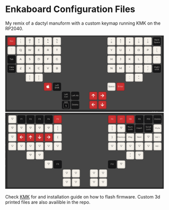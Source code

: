 # Enkaboard Configuration Files

My remix of a dactyl manuform with a custom keymap running KMK on the RP2040.

![layer1](imgs/layer1.png)
![layer2](imgs/layer2.png)


Check [KMK](https://github.com/KMKfw/kmk_firmware/blob/master/docs/en/Getting_Started.md) for and installation guide on how to flash firmware. Custom 3d printed files are also availible in the repo.